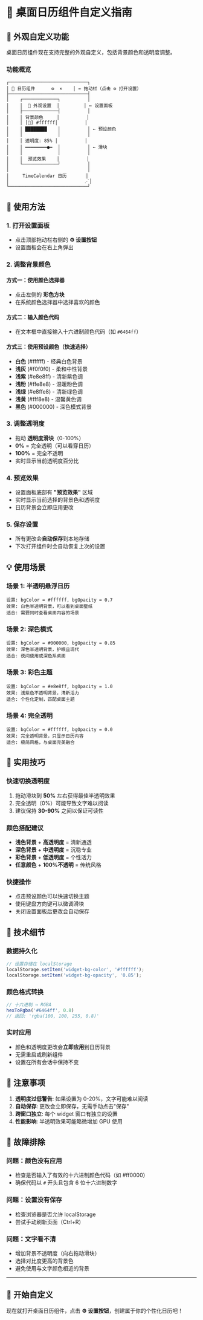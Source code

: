 # 📅 桌面日历组件自定义指南

## 🎨 外观自定义功能

桌面日历组件现在支持完整的外观自定义，包括背景颜色和透明度调整。

### 功能概览

```
┌─────────────────────────────┐
│ 📅 日历组件      ⚙️  ×    │ ← 拖动栏（点击 ⚙️ 打开设置）
├─────────────────────────────┤
│    ┌─────────────┐          │
│    │  🎨 外观设置  │         │ ← 设置面板
│    ├─────────────┤          │
│    │ 背景颜色     │          │
│    │ [🎨] #ffffff│          │
│    │ ████████    │          │ ← 预设颜色
│    │             │          │
│    │ 透明度: 85% │          │
│    │ ━━━━━━━━●━  │          │ ← 滑块
│    │             │          │
│    │  预览效果    │          │
│    └─────────────┘          │
│                             │
│     TimeCalendar 日历       │
│                            ⋰│
└─────────────────────────────┘
```

## 🚀 使用方法

### 1. 打开设置面板
- 点击顶部拖动栏右侧的 **⚙️ 设置按钮**
- 设置面板会在右上角弹出

### 2. 调整背景颜色

#### 方式一：使用颜色选择器
- 点击左侧的 **彩色方块**
- 在系统颜色选择器中选择喜欢的颜色

#### 方式二：输入颜色代码
- 在文本框中直接输入十六进制颜色代码（如 `#6464ff`）

#### 方式三：使用预设颜色（快速选择）
- **白色** (#ffffff) - 经典白色背景
- **浅灰** (#f0f0f0) - 柔和中性背景
- **浅紫** (#e8e8ff) - 清新紫色调
- **浅粉** (#ffe8e8) - 温暖粉色调
- **浅绿** (#e8ffe8) - 清新绿色调
- **浅黄** (#fff8e8) - 温馨黄色调
- **黑色** (#000000) - 深色模式背景

### 3. 调整透明度
- 拖动 **透明度滑块**（0-100%）
- **0%** = 完全透明（可以看穿日历）
- **100%** = 完全不透明
- 实时显示当前透明度百分比

### 4. 预览效果
- 设置面板底部有 **"预览效果"** 区域
- 实时显示当前选择的背景色和透明度
- 日历背景会立即应用更改

### 5. 保存设置
- 所有更改会**自动保存**到本地存储
- 下次打开组件时会自动恢复上次的设置

## 💡 使用场景

### 场景 1: 半透明悬浮日历
```
设置: bgColor = #ffffff, bgOpacity = 0.7
效果: 白色半透明背景，可以看到桌面壁纸
适合: 需要同时查看桌面内容的场景
```

### 场景 2: 深色模式
```
设置: bgColor = #000000, bgOpacity = 0.85
效果: 深色半透明背景，护眼且现代
适合: 夜间使用或深色系桌面
```

### 场景 3: 彩色主题
```
设置: bgColor = #e8e8ff, bgOpacity = 1.0
效果: 浅紫色不透明背景，清新活力
适合: 个性化定制，匹配桌面主题
```

### 场景 4: 完全透明
```
设置: bgColor = #ffffff, bgOpacity = 0.0
效果: 完全透明背景，只显示日历内容
适合: 极简风格，与桌面完美融合
```

## 🎯 实用技巧

### 快速切换透明度
1. 拖动滑块到 **50%** 左右获得最佳半透明效果
2. 完全透明（0%）可能导致文字难以阅读
3. 建议保持 **30-90%** 之间以保证可读性

### 颜色搭配建议
- **浅色背景** + **高透明度** = 清新通透
- **深色背景** + **中透明度** = 沉稳专业
- **彩色背景** + **低透明度** = 个性活力
- **任意颜色** + **100%不透明** = 传统风格

### 快捷操作
- 点击预设颜色可以快速切换主题
- 使用键盘方向键可以微调滑块
- 关闭设置面板后更改会自动保存

## 🔧 技术细节

### 数据持久化
```typescript
// 设置存储在 localStorage
localStorage.setItem('widget-bg-color', '#ffffff');
localStorage.setItem('widget-bg-opacity', '0.85');
```

### 颜色格式转换
```typescript
// 十六进制 → RGBA
hexToRgba('#6464ff', 0.8) 
// 返回: 'rgba(100, 100, 255, 0.8)'
```

### 实时应用
- 颜色和透明度更改会**立即应用**到日历背景
- 无需重启或刷新组件
- 设置在所有会话中保持不变

## 📝 注意事项

1. **透明度过低警告**: 如果设置为 0-20%，文字可能难以阅读
2. **自动保存**: 更改会立即保存，无需手动点击"保存"
3. **跨窗口独立**: 每个 widget 窗口有独立的设置
4. **性能影响**: 半透明效果可能略微增加 GPU 使用

## 🐛 故障排除

### 问题：颜色没有应用
- 检查是否输入了有效的十六进制颜色代码（如 #ff0000）
- 确保代码以 `#` 开头且包含 6 位十六进制数字

### 问题：设置没有保存
- 检查浏览器是否允许 localStorage
- 尝试手动刷新页面（Ctrl+R）

### 问题：文字看不清
- 增加背景不透明度（向右拖动滑块）
- 选择对比度更高的背景色
- 避免使用与文字颜色相近的背景

---

## 🎉 开始自定义

现在就打开桌面日历组件，点击 **⚙️ 设置按钮**，创建属于你的个性化日历吧！
